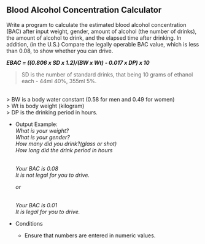 ## Blood Alcohol Concentration Calculator

Write a program to calculate the estimated blood alcohol concentration (BAC)
after input weight, gender, amount of alcohol (the number of drinks), the amount of alcohol to drink, and the elapsed time after drinking.
In addition, (in the U.S.) Compare the legally operable BAC value, which is less than 0.08, to show whether you can drive.

***EBAC = ((0.806 x SD x 1.2)/(BW x Wt) - 0.017 x DP) x 10***

> SD is the number of standard drinks, that being 10 grams of ethanol each - 44ml 40%, 355ml 5%.
<br>
> BW is a body water constant (0.58 for men and 0.49 for women)
<br>
> Wt is body weight (kilogram)
<br>
> DP is the drinking period in hours.

* Output Example:
  <br>*What is your weight?*
  <br>*What is your gender?*
  <br>*How many did you drink?(glass or shot)*
  <br>*How long did the drink period in hours*

  <br>*Your BAC is 0.08*
  <br>*It is not legal for you to drive.*

  *or*

  <br>*Your BAC is 0.01*
  <br>*It is legal for you to drive.*

* Conditions
  * Ensure that numbers are entered in numeric values.
